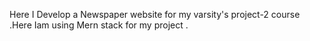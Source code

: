Here I Develop a  Newspaper website for my varsity's project-2 course .Here Iam using Mern stack for my project .
